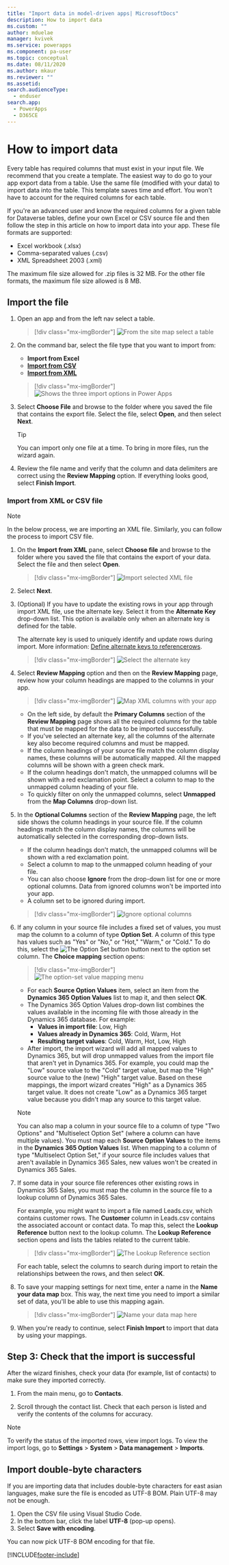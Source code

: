 ```yaml
---
title: "Import data in model-driven apps| MicrosoftDocs"
description: How to import data
ms.custom: ""
author: mduelae
manager: kvivek
ms.service: powerapps
ms.component: pa-user
ms.topic: conceptual
ms.date: 08/11/2020
ms.author: mkaur
ms.reviewer: ""
ms.assetid: 
search.audienceType: 
  - enduser
search.app: 
  - PowerApps
  - D365CE
---
```

# How to import data

Every table has required columns that must exist in your input file. We recommend that you create a template. The easiest way to do go to your app export data from a table. Use the same file (modified with your data) to import data into the table. This template saves time and effort. You won't have to account for the required columns for each table.

If you're an advanced user and know the required columns for a given table for Dataverse tables, define your own Excel or CSV source file and then follow the step in this article on how to import data into your app. These file formats are supported:

 - Excel workbook (.xlsx)
 - Comma-separated values (.csv)
 - XML Spreadsheet 2003 (.xml)
  
The maximum file size allowed for .zip files is 32 MB. For the other file formats, the maximum file size allowed is 8 MB.  
  

## Import the file 
  
1. Open an app and from the left nav select a table.
 
   > [!div class="mx-imgBorder"]
   > ![From the site map select a table](media/left-nav-select-table.png "From the site pay select a table")

3. On the command bar, select the file type that you want to import from:

   - **Import from Excel**
   - **[Import from CSV](#import-from-xml-or-csv-file)**
   - **[Import from XML](#import-from-xml-or-csv-file)**

   > [!div class="mx-imgBorder"]
   > ![Shows the three import options in Power Apps](media/import-files.gif "Shows the three import options in Power Apps")
  
2. Select **Choose File** and browse to the folder where you saved the file that contains the export file. Select the file, select **Open**, and then select **Next**.  
  
   > [!TIP]
   > You can import only one file at a time. To bring in more files, run the wizard again.
   
3. Review the file name and verify that the column and data delimiters are correct using the **Review Mapping** option. If everything looks good, select **Finish Import**.  

### Import from XML or CSV file

>[!NOTE]
>In the below process, we are importing an XML file. Similarly, you can follow the process to import CSV file.

1. On the **Import from XML** pane, select **Choose file** and browse to the folder where you saved the file that contains the export of your data. Select the file and then select **Open**.

   > [!div class="mx-imgBorder"]
   > ![Import selected XML file](media/import-xml.png "Import selected XML file")

2. Select **Next**.

3. (Optional) If you have to update the existing rows in your app through import XML file, use the alternate key. Select it from the **Alternate Key** drop-down list. This option is available only when an alternate key is defined for the table.

    The alternate key is used to uniquely identify and update rows during import. More information: [Define alternate keys to referencerows](https://docs.microsoft.com/powerapps/maker/data-platform/define-alternate-keys-reference-records).

   > [!div class="mx-imgBorder"]
   > ![Select the alternate key](media/import-xml-alternate-key.png "Select the alternate key")

4. Select **Review Mapping** option and then on the **Review Mapping** page, review how your column headings are mapped to the columns in your app.

   > [!div class="mx-imgBorder"]
   > ![Map XML columns with your app](media/import-xml-mapping.png "Map XML columns with your app")

    - On the left side, by default the **Primary Columns** section of the **Review Mapping** page shows all the required columns for the table that must be mapped for the data to be imported successfully.
    - If you've selected an alternate key, all the columns of the alternate key also become required columns and must be mapped.
    - If the column headings of your source file match the column display names, these columns will be automatically mapped. All the mapped columns will be shown with a green check mark.
    - If the column headings don't match, the unmapped columns will be shown with a red exclamation point. Select a column to map to the unmapped column heading of your file.
    - To quickly filter on only the unmapped columns, select **Unmapped** from the **Map Columns** drop-down list.

5.  In the **Optional Columns** section of the **Review Mapping** page, the left side shows the column headings in your source file. If the column headings match the column display names, the columns will be automatically selected in the corresponding drop-down lists.

    - If the column headings don't match, the unmapped columns will be shown with a red exclamation point.
    - Select a column to map to the unmapped column heading of your file.
    - You can also choose **Ignore** from the drop-down list for one or more optional columns. Data from ignored columns won't be imported into your app.
    - A column set to be ignored during import.

    > [!div class="mx-imgBorder"]
    > ![Ignore optional columns](media/import-csv-ignore.png "Ignore optional columns")

6. If any column in your source file includes a fixed set of values, you must map the column to a column of type **Option Set**. A column of this type has values such as "Yes" or "No," or "Hot," "Warm," or "Cold." To do this, select the ![The Option Set button](media/import-option-set-button.png "The Option Set button") button next to the option set column. The **Choice mapping** section opens:

    > [!div class="mx-imgBorder"]
    > ![The option-set value mapping menu](media/import-option-set-values.png "The option-set value mapping menu")

    - For each **Source Option Values** item, select an item from the **Dynamics 365 Option Values** list to map it, and then select **OK**.
    - The Dynamics 365 Option Values drop-down list combines the values available in the incoming file with those already in the Dynamics 365 database. For example:
        - **Values in import file**: Low, High
        - **Values already in Dynamics 365**: Cold, Warm, Hot
        - **Resulting target values**: Cold, Warm, Hot, Low, High
    - After import, the import wizard will add all mapped values to Dynamics 365, but will drop unmapped values from the import file that aren't yet in Dynamics 365. For example, you could map the "Low" source value to the "Cold" target value, but map the "High" source value to the (new) "High" target value. Based on these mappings, the import wizard creates "High" as a Dynamics 365 target value. It does not create "Low" as a Dynamics 365 target value because you didn't map any source to this target value.

    >[!NOTE]
    >You can also map a column in your source file to a column of type "Two Options" and "Multiselect Option Set" (where a column can have multiple values). You must map each **Source Option Values** to the items in the **Dynamics 365 Option Values** list. When mapping to a column of type "Multiselect Option Set," if your source file includes values that aren't available in Dynamics 365 Sales, new values won't be created in Dynamics 365 Sales.

7. If some data in your source file references other existing rows in Dynamics 365 Sales, you must map the column in the source file to a lookup column of Dynamics 365 Sales.

    For example, you might want to import a file named Leads.csv, which contains customer rows. The **Customer** column in Leads.csv contains the associated account or contact data. To map this, select the **Lookup Reference** button next to the lookup column. The **Lookup Reference** section opens and lists the tables related to the current table.

    > [!div class="mx-imgBorder"]
    > ![The Lookup Reference section](media/import-lookup-reference-section.png "The Lookup Reference section")

    For each table, select the columns to search during import to retain the relationships between the rows, and then select **OK**.

8. To save your mapping settings for next time, enter a name in the **Name your data map** box. This way, the next time you need to import a similar set of data, you'll be able to use this mapping again.

    > [!div class="mx-imgBorder"]
    > ![Name your data map here](media/import-save-settings.png "Name your data map here")

9. When you're ready to continue, select **Finish Import** to import that data by using your mappings.

## Step 3: Check that the import is successful

After the wizard finishes, check your data (for example, list of contacts) to make sure they imported correctly.  
  
1. From the main menu, go to **Contacts**.
  
2. Scroll through the contact list. Check that each person is listed and verify the contents of the columns for accuracy.

>[!NOTE]
>To verify the status of the imported rows, view import logs. To view the import logs, go to **Settings** > **System** > **Data management** > **Imports**.

## Import double-byte characters 

If you are importing data that includes double-byte characters for east asian languages, make sure the file is encoded as UTF-8 BOM. Plain UTF-8 may not be enough.

1. Open the CSV file using Visual Studio Code.
2. In the bottom bar, click the label **UTF-8** (pop-up opens). 
3. Select **Save with encoding**. 

You can now pick UTF-8 BOM encoding for that file.



[!INCLUDE[footer-include](../includes/footer-banner.md)]
